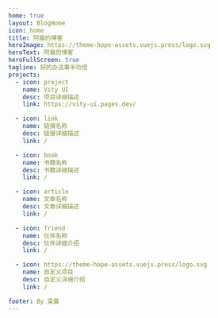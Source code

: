 ```yaml
---
home: true
layout: BlogHome
icon: home
title: 阿晨的博客
heroImage: https://theme-hope-assets.vuejs.press/logo.svg
heroText: 阿晨的博客
heroFullScreen: true
tagline: 好的办法事半功倍
projects:
  - icon: project
    name: Vity UI
    desc: 项目详细描述
    link: https://vity-ui.pages.dev/

  - icon: link
    name: 链接名称
    desc: 链接详细描述
    link: /

  - icon: book
    name: 书籍名称
    desc: 书籍详细描述
    link: /

  - icon: article
    name: 文章名称
    desc: 文章详细描述
    link: /

  - icon: friend
    name: 伙伴名称
    desc: 伙伴详细介绍
    link: /

  - icon: https://theme-hope-assets.vuejs.press/logo.svg
    name: 自定义项目
    desc: 自定义详细介绍
    link: /

footer: By 梁晨
---
```



